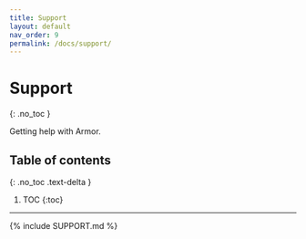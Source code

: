 ```yaml
---
title: Support
layout: default
nav_order: 9
permalink: /docs/support/
---
```


# Support
{: .no_toc }

Getting help with Armor.

## Table of contents
{: .no_toc .text-delta }

1. TOC
{:toc}

---

{% include SUPPORT.md %}
